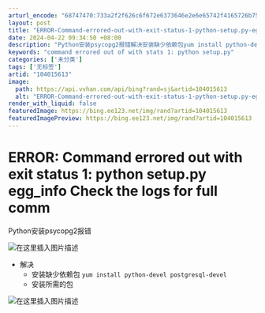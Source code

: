```yaml
---
arturl_encode: "68747470:733a2f2f626c6f672e6373646e2e6e65742f4165726b75692f:61727469636c652f64657461696c732f313034303135363133"
layout: post
title: "ERROR-Command-errored-out-with-exit-status-1-python-setup.py-egg_info-Check-the-logs-for-full-comm"
date: 2024-04-22 09:34:50 +08:00
description: "Python安装psycopg2报错解决安装缺少依赖包yum install python-deve"
keywords: "command errored out of with stats 1: python setup.py"
categories: ['未分类']
tags: ['无标签']
artid: "104015613"
image:
  path: https://api.vvhan.com/api/bing?rand=sj&artid=104015613
  alt: "ERROR-Command-errored-out-with-exit-status-1-python-setup.py-egg_info-Check-the-logs-for-full-comm"
render_with_liquid: false
featuredImage: https://bing.ee123.net/img/rand?artid=104015613
featuredImagePreview: https://bing.ee123.net/img/rand?artid=104015613
---
```


# ERROR: Command errored out with exit status 1: python setup.py egg_info Check the logs for full comm

Python安装psycopg2报错
  
![在这里插入图片描述](https://i-blog.csdnimg.cn/blog_migrate/06773b541fb87f7afb443b923eb7fe5b.png)

* 解决
  + 安装缺少依赖包
    `yum install python-devel postgresql-devel`
  + 安装所需的包

![在这里插入图片描述](https://i-blog.csdnimg.cn/blog_migrate/aae8676eb558b685e0249d3a731d7853.png)